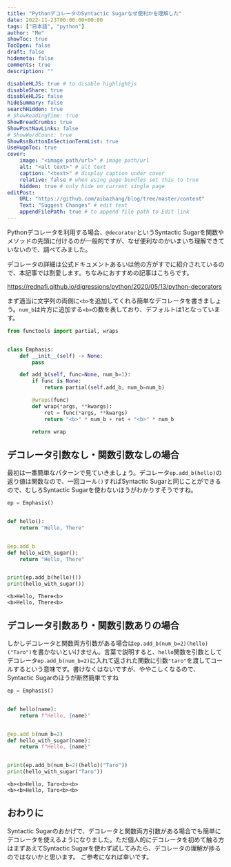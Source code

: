 ```yaml
---
title: "PythonデコレータのSyntactic Sugarなぜ便利かを理解した"
date: 2022-11-23T00:00:00+00:00
tags: ["日本語", "python"]
author: "Me"
showToc: true
TocOpen: false
draft: false
hidemeta: false
comments: true
description: ""

disableHLJS: true # to disable highlightjs
disableShare: true
disableHLJS: false
hideSummary: false
searchHidden: true
# ShowReadingTime: true
ShowBreadCrumbs: true
ShowPostNavLinks: false
# ShowWordCount: true
ShowRssButtonInSectionTermList: true
UseHugoToc: true
cover:
    image: "<image path/url>" # image path/url
    alt: "<alt text>" # alt text
    caption: "<text>" # display caption under cover
    relative: false # when using page bundles set this to true
    hidden: true # only hide on current single page
editPost:
    URL: "https://github.com/aibazhang/blog/tree/master/content"
    Text: "Suggest Changes" # edit text
    appendFilePath: true # to append file path to Edit link
---
```


Pythonデコレータを利用する場合、`@decorator`というSyntactic Sugarを関数やメソッドの先頭に付けるのが一般的ですが、なぜ便利なのかいまいち理解できていないので、調べてみました。

デコレータの詳細は公式ドキュメントあるいは他の方がすでに紹介されているので、本記事では割愛します。ちなみにおすすめの記事はこちらです。

https://rednafi.github.io/digressions/python/2020/05/13/python-decorators

まず適当に文字列の両側に`<b>`を追加してくれる簡単なデコレータを書きましょう。`num_b`は片方に追加する`<b>`の数を表しており、デフォルトは1となっています。

```python
from functools import partial, wraps


class Emphasis:
    def __init__(self) -> None:
        pass

    def add_b(self, func=None, num_b=1):
        if func is None:
            return partial(self.add_b, num_b=num_b)

        @wraps(func)
        def wrap(*args, **kwargs):
            ret = func(*args, **kwargs)
            return "<b>" * num_b + ret + "<b>" * num_b

        return wrap
```

## デコレータ引数なし・関数引数なしの場合
最初は一番簡単なパターンで見ていきましょう。デコレータ`ep.add_b(hello)`の返り値は関数なので、一回コール`()`すればSyntactic Sugarと同じことができるので、むしろSyntactic Sugarを使わないほうがわかりすそうですね。

```python
ep = Emphasis()


def hello():
    return "Hello, There"


@ep.add_b
def hello_with_sugar():
    return "Hello, There"


print(ep.add_b(hello)())
print(hello_with_sugar())
```

```console
<b>Hello, There<b>
<b>Hello, There<b>
```



## デコレータ引数あり・関数引数ありの場合

しかしデコレータと関数両方引数がある場合は`ep.add_b(num_b=2)(hello)("Taro")`を書かないといけません。言葉で説明すると、`hello`関数を引数としてデコレータ`ep.add_b(num_b=2)`に入れて返された関数に引数`"taro"`を渡してコールするという意味です。書けなくはないですが、ややこしくなるので、Syntactic Sugarのほうが断然簡単ですね

```python
ep = Emphasis()


def hello(name):
    return f"Hello, {name}"


@ep.add_b(num_b=2)
def hello_with_sugar(name):
    return f"Hello, {name}"


print(ep.add_b(num_b=2)(hello)("Taro"))
print(hello_with_sugar("Taro"))
```

```concole
<b><b>Hello, Taro<b><b>
<b><b>Hello, Taro<b><b>
```

## おわりに
Syntactic Sugarのおかげで、デコレータと関数両方引数がある場合でも簡単にデコレータを使えるようになりました。ただ個人的にデコレータを初めて触る方はまずあえてSyntactic Sugarを使わず試してみたら、デコレータの理解が捗るのではないかと思います。
ご参考になれば幸いです。